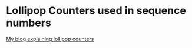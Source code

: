 # Lollipop Counters used in sequence numbers

[My blog explaining lollipop counters](https://nyrahul.github.io/protocols/2018/07/07/lollipop-counters/)


